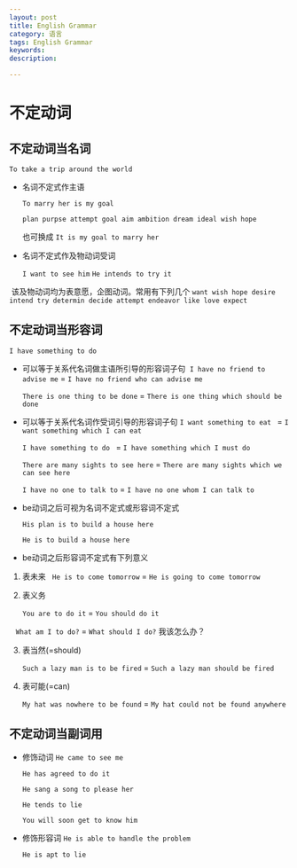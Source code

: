 ```yaml
---
layout: post
title: English Grammar
category: 语言
tags: English Grammar
keywords: 
description: 

---
```


# 不定动词


## 不定动词当名词

  `To take a trip around the world`


- 名词不定式作主语

  `To marry her is my goal`

  `plan purpse attempt goal aim ambition dream ideal wish hope`

  也可换成  `It is my goal to marry her`

  
- 名词不定式作及物动词受词

  `I want to see him`
  `He intends to try it`

  该及物动词均为表意愿，企图动词。常用有下列几个
  `want wish hope desire intend try determin decide attempt endeavor like love expect`
  
  
## 不定动词当形容词

`I have something to do`

- 可以等于关系代名词做主语所引导的形容词子句
  `I have no friend to advise me`  = `I have no friend who can advise me`
  
  `There is one thing to be done`  = `There is one thing which should be done`
  
- 可以等于关系代名词作受词引导的形容词子句
  `I want something to eat ` = `I want something which I can eat`
  
  `I have something to do ` = `I have something which I must do`
  
  `There are many sights to see here` = `There are many sights which we can see here `
  
  `I have no one to talk to` = `I have no one whom I can talk to`
  
- be动词之后可视为名词不定式或形容词不定式

  `His plan is to build a house here`
  
  `He is to build a house here`

- be动词之后形容词不定式有下列意义
1. 表未来
   
   `He is to come tomorrow` = `He is going to come tomorrow`
    
2. 表义务
    
    `You are to do it` = `You should do it`
    
    `What am I to do?` = `What should I do?` 我该怎么办？
 
3. 表当然(=should)
    
    `Such a lazy man is to be fired` = `Such a lazy man should be fired`

4. 表可能(=can)
    
    `My hat was nowhere to be found` = `My hat could not be found anywhere`

## 不定动词当副词用
- 修饰动词
  `He came to see me`
  
  `He has agreed to do it`
  
  `He sang a song to please her`
  
  `He tends to lie`
  
  `You will soon get to know him`
  
- 修饰形容词
  `He is able to handle the problem`
  
  `He is apt to lie`
  
  




